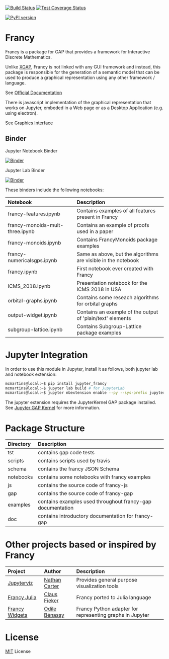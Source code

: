 [![Build Status](https://travis-ci.org/gap-packages/francy.svg?branch=master)](https://travis-ci.org/gap-packages/francy)
[![Test Coverage Status](https://codecov.io/gh/gap-packages/francy/branch/master/graph/badge.svg)](https://codecov.io/gh/gap-packages/francy)

[![PyPI version](https://badge.fury.io/py/jupyter-francy.svg)](https://badge.fury.io/py/jupyter-francy)

# Francy

Francy is a package for GAP that provides a framework for Interactive Discrete Mathematics.

Unlike [XGAP](https://github.com/gap-packages/xgap), Francy is not linked with any GUI framework and instead, 
this package is responsible for the generation of a semantic model that can be used to produce a graphical representation using any other framework / language.

See [Official Documentation](https://gap-packages.github.io/francy/doc/chap1.html)

There is javascript implementation of the graphical representation that works on Jupyter, embeded in a Web page or as a Desktop Application (e.g. using electron).

See [Graphics Interface](/js)

## Binder 

Jupyter Notebook Binder

[![Binder](https://mybinder.org/badge_logo.svg)](https://mybinder.org/v2/gh/gap-packages/francy/master)

Jupyter Lab Binder

[![Binder](https://mybinder.org/badge_logo.svg)](https://mybinder.org/v2/gh/gap-packages/francy/master?urlpath=lab)

These binders include the following notebooks:

|Notebook                        |Description                                                     |
|:-------------------------------|:---------------------------------------------------------------|
|francy-features.ipynb           | Contains examples of all features present in Francy            |
|francy-monoids-mult-three.ipynb | Contains an example of proofs used in a paper                  |
|francy-monoids.ipynb            | Contains FrancyMonoids package examples                        |
|francy-numericalsgps.ipynb      | Same as above, but the algorithms are visible in the notebook  |
|francy.ipynb                    | First notebook ever created with Francy                        |
|ICMS_2018.ipynb                 | Presentation notebook for the ICMS 2018 in USA                 |
|orbital-graphs.ipynb            | Contains some reseach algorithms for orbital graphs            |
|output-widget.ipynb             | Contains an example of the output of 'plain/text' elements     |
|subgroup-lattice.ipynb          | Contains Subgroup-Lattice package examples                     |

# Jupyter Integration

In order to use this module in Jupyter, install it as follows, both jupyter lab and notebook extension:

```bash
mcmartins@local:~$ pip install jupyter_francy
mcmartins@local:~$ jupyter lab build # for JupyterLab
mcmartins@local:~$ jupyter nbextension enable --py --sys-prefix jupyter_francy # for Jupyter Notebook
```

The jupyter extension requires the JupyterKernel GAP package installed. 
See [Jupyter GAP Kernel](https://github.com/gap-packages/JupyterKernel) for more information.

# Package Structure

|Directory   |Description                                                     |
|:-----------|:---------------------------------------------------------------|
| tst        | contains gap code tests                                        |
| scripts    | contains scripts used by travis                                |
| schema     | contains the francy JSON Schema                                |
| notebooks  | contains some notebooks with francy examples                   |
| js         | contains the source code of francy-js                          |
| gap        | contains the source code of francy-gap                         |
| examples   | contains examples used throughout francy-gap documentation     |
| doc        | contains introductory documentation for francy-gap             |

# Other projects based or inspired by Francy

| Project                                                    | Author                                           | Description                                              |
|:-----------------------------------------------------------|:-------------------------------------------------|:---------------------------------------------------------|
| [Jupyterviz](https://github.com/nathancarter/jupyterviz)   | [Nathan Carter](https://github.com/nathancarter) | Provides general purpose visualization tools             |                            
| [Francy Julia](https://github.com/fieker/Francy)           | [Claus Fieker](https://github.com/fieker)        | Francy ported to Julia language                          |
| [Francy Widgets](https://github.com/zerline/francy-widget) | [Odile Bénassy](https://github.com/zerline)      | Francy Python adapter for representing graphs in Jupyter |

# License

[MIT](LICENSE) License
